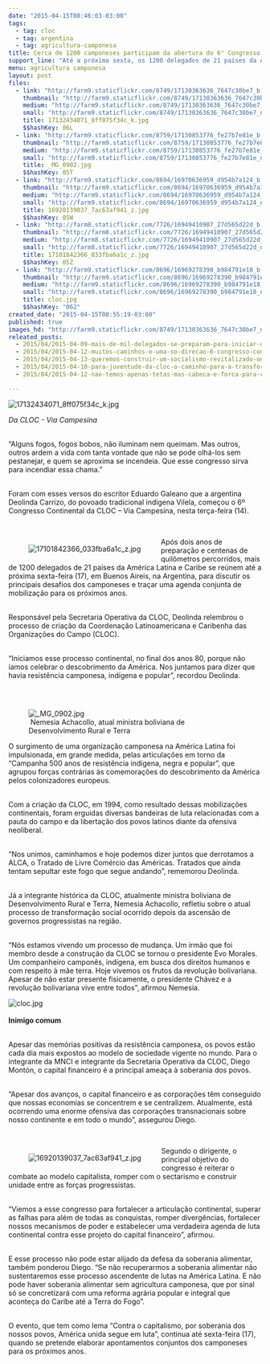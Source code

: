 ```yaml
---
date: "2015-04-15T08:46:03-03:00"
tags:
  - tag: cloc
  - tag: argentina
  - tag: agricultura-camponesa
title: Cerca de 1200 camponeses participam da abertura do 6° Congresso da Cloc
support_line: "Até a próxima sexta, os 1200 delegados de 21 países da América Latina participam da atividade que acontece em Buenos Aires."
menu: agricultura camponesa
layout: post
files:
  - link: "http://farm9.staticflickr.com/8749/17130363636_7647c30be7_b.jpg"
    thumbnail: "http://farm9.staticflickr.com/8749/17130363636_7647c30be7_t.jpg"
    medium: "http://farm9.staticflickr.com/8749/17130363636_7647c30be7_z.jpg"
    small: "http://farm9.staticflickr.com/8749/17130363636_7647c30be7_n.jpg"
    title: 17132434071_8ff075f34c_k.jpg
    $$hashKey: 06L
  - link: "http://farm9.staticflickr.com/8759/17130853776_fe27b7e81e_b.jpg"
    thumbnail: "http://farm9.staticflickr.com/8759/17130853776_fe27b7e81e_t.jpg"
    medium: "http://farm9.staticflickr.com/8759/17130853776_fe27b7e81e_z.jpg"
    small: "http://farm9.staticflickr.com/8759/17130853776_fe27b7e81e_n.jpg"
    title: _MG_0902.jpg
    $$hashKey: 05T
  - link: "http://farm9.staticflickr.com/8694/16970636959_d954b7a124_b.jpg"
    thumbnail: "http://farm9.staticflickr.com/8694/16970636959_d954b7a124_t.jpg"
    medium: "http://farm9.staticflickr.com/8694/16970636959_d954b7a124_z.jpg"
    small: "http://farm9.staticflickr.com/8694/16970636959_d954b7a124_n.jpg"
    title: 16920139037_7ac63af941_z.jpg
    $$hashKey: 05W
  - link: "http://farm8.staticflickr.com/7726/16949410907_27d565d22d_b.jpg"
    thumbnail: "http://farm8.staticflickr.com/7726/16949410907_27d565d22d_t.jpg"
    medium: "http://farm8.staticflickr.com/7726/16949410907_27d565d22d_z.jpg"
    small: "http://farm8.staticflickr.com/7726/16949410907_27d565d22d_n.jpg"
    title: 17101842366_033fba6a1c_z.jpg
    $$hashKey: 05Z
  - link: "http://farm9.staticflickr.com/8696/16969278390_b984791e18_b.jpg"
    thumbnail: "http://farm9.staticflickr.com/8696/16969278390_b984791e18_t.jpg"
    medium: "http://farm9.staticflickr.com/8696/16969278390_b984791e18_z.jpg"
    small: "http://farm9.staticflickr.com/8696/16969278390_b984791e18_n.jpg"
    title: cloc.jpg
    $$hashKey: "062"
created_date: "2015-04-15T08:55:19-03:00"
published: true
images_hd: "http://farm9.staticflickr.com/8749/17130363636_7647c30be7_n.jpg"
releated_posts:
  - 2015/04/2015-04-09-mais-de-mil-delegados-se-preparam-para-iniciar-o-6-congresso-continental-da-cloc.md
  - 2015/04/2015-04-12-muitos-caminhos-e-uma-so-direcao-6-congresso-continental-da-cloc.md
  - 2015/04/2015-04-13-queremos-construir-um-socialismo-revitalizado-onde-desapareca-a-diferenca-de-genero.md
  - 2015/04/2015-04-10-para-juventude-da-cloc-o-caminho-para-a-transformacao-e-a-organizacao.md
  - 2015/04/2015-04-12-nao-temos-apenas-tetas-mas-cabeca-e-forca-para-conduzir-o-que-queremos.md

---
```

<p><img alt="17132434071_8ff075f34c_k.jpg" src="http://farm9.staticflickr.com/8749/17130363636_7647c30be7_b.jpg" /></p>

<p><em>Da CLOC - Via Campesina</em></p>

<p><br />
&ldquo;Alguns fogos, fogos bobos, n&atilde;o iluminam nem queimam. Mas outros, outros ardem a vida com tanta vontade que n&atilde;o se pode olh&aacute;-los sem pestanejar, e quem se aproxima se incendeia. Que esse congresso sirva para incendiar essa chama.&rdquo;</p>

<p><br />
Foram com esses versos do escritor Eduardo Galeano que a argentina Deolinda Carrizo, do povoado tradicional ind&iacute;gena Vilela, come&ccedil;ou o 6&ordm; Congresso Continental da CLOC &ndash; Via Campesina, nesta ter&ccedil;a-feira (14).</p>

<p>&nbsp;</p>

<figure class="image" style="float:left"><img alt="17101842366_033fba6a1c_z.jpg" src="http://farm8.staticflickr.com/7726/16949410907_27d565d22d_b.jpg" />
<figcaption></figcaption>
</figure>

<p>Ap&oacute;s dois anos de prepara&ccedil;&atilde;o e centenas de quil&ocirc;metros percorridos, mais de 1200 delegados de 21 pa&iacute;ses da Am&eacute;rica Latina e Caribe se re&uacute;nem at&eacute; a pr&oacute;xima sexta-feira (17), em Buenos Aireis, na Argentina, para discutir os principais desafios dos camponeses e tra&ccedil;ar uma agenda conjunta de mobiliza&ccedil;&atilde;o para os pr&oacute;ximos anos.</p>

<p><br />
Respons&aacute;vel pela Secretaria Operativa da CLOC, Deolinda relembrou o processo de cria&ccedil;&atilde;o da Coordena&ccedil;&atilde;o Latinoamericana e Caribenha das Organiza&ccedil;&otilde;es do Campo (CLOC).</p>

<p><br />
&ldquo;Iniciamos esse processo continental, no final dos anos 80, porque n&atilde;o &iacute;amos celebrar o descobrimento da Am&eacute;rica. Nos juntamos para dizer que havia resist&ecirc;ncia camponesa, ind&iacute;gena e popular&rdquo;, recordou Deolinda.</p>

<p>&nbsp;</p>

<figure class="image" style="float:right"><img alt="_MG_0902.jpg" src="http://farm9.staticflickr.com/8759/17130853776_fe27b7e81e_b.jpg" />
<figcaption>&nbsp;Nemesia Achacollo,​&nbsp;atual ministra boliviana de Desenvolvimento Rural e Terra</figcaption>
</figure>

<p>O surgimento de uma organiza&ccedil;&atilde;o camponesa na Am&eacute;rica Latina foi impulsionada, em grande medida, pelas articula&ccedil;&otilde;es em torno da &ldquo;Campanha 500 anos de resist&ecirc;ncia ind&iacute;gena, negra e popular&rdquo;, que agrupou for&ccedil;as contr&aacute;rias &agrave;s comemora&ccedil;&otilde;es do descobrimento da Am&eacute;rica pelos colonizadores europeus.</p>

<p><br />
Com a cria&ccedil;&atilde;o da CLOC, em 1994, como resultado dessas mobiliza&ccedil;&otilde;es continentais, foram erguidas diversas bandeiras de luta relacionadas com a pauta do campo e da liberta&ccedil;&atilde;o dos povos latinos diante da ofensiva neoliberal.</p>

<p><br />
&ldquo;Nos unimos, caminhamos e hoje podemos dizer juntos que derrotamos a ALCA, o Tratado de Livre Com&eacute;rcio das Am&eacute;ricas. Tratados que ainda tentam sepultar este fogo que segue andando&rdquo;, rememorou Deolinda.</p>

<p><br />
J&aacute; a integrante hist&oacute;rica da CLOC, atualmente ministra boliviana de Desenvolvimento Rural e Terra, Nemesia Achacollo, refletiu sobre o atual processo de transforma&ccedil;&atilde;o social ocorrido depois da ascens&atilde;o de governos progressistas na regi&atilde;o.</p>

<p><br />
&ldquo;N&oacute;s estamos vivendo um processo de mudan&ccedil;a. Um irm&atilde;o que foi membro desde a constru&ccedil;&atilde;o da CLOC se tornou o presidente Evo Morales. Um companheiro campon&ecirc;s, ind&iacute;gena, em busca dos direitos humanos e com respeito &agrave; m&atilde;e terra. Hoje vivemos os frutos da revolu&ccedil;&atilde;o bolivariana. Apesar de n&atilde;o estar presente fisicamente, o presidente Ch&aacute;vez e a revolu&ccedil;&atilde;o bolivariana vive entre todos&rdquo;, afirmou Nemesia.</p>

<p><img alt="cloc.jpg" src="http://farm9.staticflickr.com/8696/16969278390_b984791e18_b.jpg" /><br />
<br />
<strong>Inimigo comum</strong></p>

<p><br />
Apesar das mem&oacute;rias positivas da resist&ecirc;ncia camponesa, os povos est&atilde;o cada dia mais expostos ao modelo de sociedade vigente no mundo. Para o integrante da MNCI e integrante da Secretaria Operativa da CLOC, Diego Mont&oacute;n, o capital financeiro &eacute; a principal amea&ccedil;a &agrave; soberania dos povos.</p>

<p><br />
&ldquo;Apesar dos avan&ccedil;os, o capital financeiro e as corpora&ccedil;&otilde;es t&ecirc;m conseguido que nossas economias se concentrem e se centralizem. Atualmente, est&aacute; ocorrendo uma enorme ofensiva das corpora&ccedil;&otilde;es transnacionais sobre nosso continente e em todo o mundo&rdquo;, assegurou Diego.</p>

<p>&nbsp;</p>

<figure class="image" style="float:left"><img alt="16920139037_7ac63af941_z.jpg" src="http://farm9.staticflickr.com/8694/16970636959_d954b7a124_b.jpg" />
<figcaption></figcaption>
</figure>

<p>Segundo o dirigente, o principal objetivo do congresso &eacute; reiterar o combate ao modelo capitalista, romper com o sectarismo e construir unidade entre as for&ccedil;as progressistas.</p>

<p><br />
&ldquo;Viemos a esse congresso para fortalecer a articula&ccedil;&atilde;o continental, superar as falhas para al&eacute;m de todas as conquistas, romper diverg&ecirc;ncias, fortalecer nossos mecanismos de poder e estabelecer uma verdadeira agenda de luta continental contra esse projeto do capital financeiro&rdquo;, afirmou.</p>

<p><br />
E esse processo n&atilde;o pode estar alijado da defesa da soberania alimentar, tamb&eacute;m ponderou Diego. &ldquo;Se n&atilde;o recuperarmos a soberania alimentar n&atilde;o sustentaremos esse processo ascendente de lutas na Am&eacute;rica Latina. E n&atilde;o pode haver soberania alimentar sem agricultura camponesa, que por sinal s&oacute; se concretizar&aacute; com uma reforma agr&aacute;ria popular e integral que aconte&ccedil;a do Caribe at&eacute; a Terra do Fogo&rdquo;.</p>

<p><br />
O evento, que tem como lema &ldquo;Contra o capitalismo, por soberania dos nossos povos, Am&eacute;rica unida segue em luta&rdquo;, continua at&eacute; sexta-feira (17), quando se pretende elaborar apontamentos conjuntos dos camponeses para os pr&oacute;ximos anos.</p>
